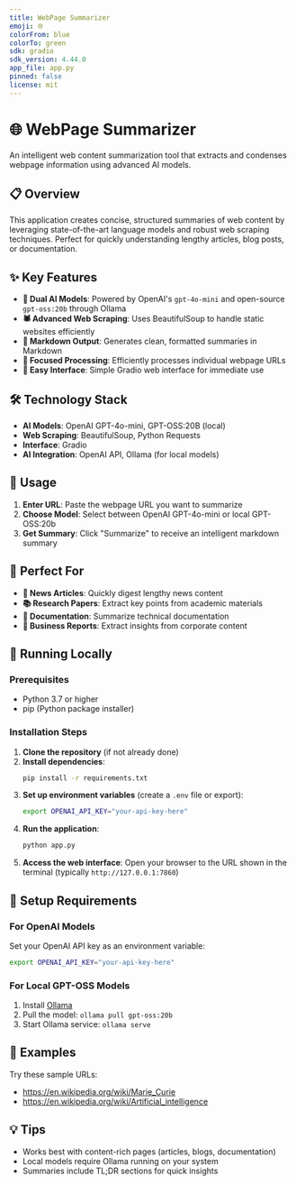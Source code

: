 ```yaml
---
title: WebPage Summarizer
emoji: 🌐
colorFrom: blue
colorTo: green
sdk: gradio
sdk_version: 4.44.0
app_file: app.py
pinned: false
license: mit
---
```


# 🌐 WebPage Summarizer

An intelligent web content summarization tool that extracts and condenses webpage information using advanced AI models.

## 📋 Overview

This application creates concise, structured summaries of web content by leveraging state-of-the-art language models and robust web scraping techniques. Perfect for quickly understanding lengthy articles, blog posts, or documentation.

## ✨ Key Features

- **🤖 Dual AI Models**: Powered by OpenAI's `gpt-4o-mini` and open-source `gpt-oss:20b` through Ollama
- **🕷️ Advanced Web Scraping**: Uses BeautifulSoup to handle static websites efficiently
- **📝 Markdown Output**: Generates clean, formatted summaries in Markdown
- **🎯 Focused Processing**: Efficiently processes individual webpage URLs
- **🚀 Easy Interface**: Simple Gradio web interface for immediate use

## 🛠️ Technology Stack

- **AI Models**: OpenAI GPT-4o-mini, GPT-OSS:20B (local)
- **Web Scraping**: BeautifulSoup, Python Requests  
- **Interface**: Gradio
- **AI Integration**: OpenAI API, Ollama (for local models)

## 🚀 Usage

1. **Enter URL**: Paste the webpage URL you want to summarize
2. **Choose Model**: Select between OpenAI GPT-4o-mini or local GPT-OSS:20b
3. **Get Summary**: Click "Summarize" to receive an intelligent markdown summary

## 🎯 Perfect For

- **📰 News Articles**: Quickly digest lengthy news content
- **📚 Research Papers**: Extract key points from academic materials
- **📖 Documentation**: Summarize technical documentation
- **💼 Business Reports**: Extract insights from corporate content

## 🚀 Running Locally

### Prerequisites
- Python 3.7 or higher
- pip (Python package installer)

### Installation Steps
1. **Clone the repository** (if not already done)
2. **Install dependencies**:
   ```bash
   pip install -r requirements.txt
   ```
3. **Set up environment variables** (create a `.env` file or export):
   ```bash
   export OPENAI_API_KEY="your-api-key-here"
   ```
4. **Run the application**:
   ```bash
   python app.py
   ```
5. **Access the web interface**: Open your browser to the URL shown in the terminal (typically `http://127.0.0.1:7860`)

## 🔧 Setup Requirements

### For OpenAI Models
Set your OpenAI API key as an environment variable:
```bash
export OPENAI_API_KEY="your-api-key-here"
```

### For Local GPT-OSS Models
1. Install [Ollama](https://ollama.com)
2. Pull the model: `ollama pull gpt-oss:20b`
3. Start Ollama service: `ollama serve`

## 📝 Examples

Try these sample URLs:
- https://en.wikipedia.org/wiki/Marie_Curie
- https://en.wikipedia.org/wiki/Artificial_intelligence

## 💡 Tips

- Works best with content-rich pages (articles, blogs, documentation)
- Local models require Ollama running on your system
- Summaries include TL;DR sections for quick insights


